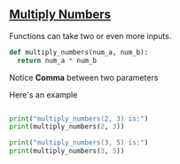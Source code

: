 ## [Multiply Numbers](https://vimeo.com/954334235/902b0b036d#t=322)

Functions can take two or even more inputs.

````python
def multiply_numbers(num_a, num_b):
  return num_a * num_b 

````
Notice **Comma** between two parameters

Here's an example

````python

print("multiply_numbers(2, 3) is:")
print(multiply_numbers(2, 3))

print("multiply_numbers(3, 5) is:")
print(multiply_numbers(3, 5))
````
